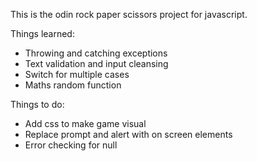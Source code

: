 This is the odin rock paper scissors project for javascript.  

Things learned:
- Throwing and catching exceptions
- Text validation and input cleansing
- Switch for multiple cases
- Maths random function


Things to do:
- Add css to make game visual
- Replace prompt and alert with on screen elements
- Error checking for null